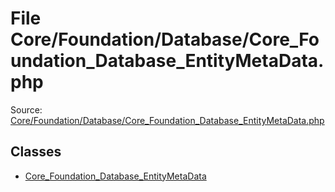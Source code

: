 File Core/Foundation/Database/Core_Foundation_Database_EntityMetaData.php
=========
Source: [Core/Foundation/Database/Core_Foundation_Database_EntityMetaData.php](https://github.com/PrestaShop/PrestaShop/blob/1.6.1.1/Core/Foundation/Database/Core_Foundation_Database_EntityMetaData.php)


Classes
-------

* [Core_Foundation_Database_EntityMetaData](class.Core_Foundation_Database_EntityMetaData)

